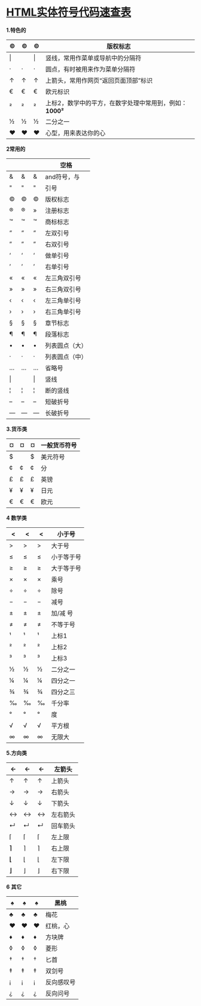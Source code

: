 # [HTML实体符号代码速查表](https://www.cnblogs.com/kiter/archive/2011/08/05/2128309.html)

**1.特色的**

| ©    | &copy;   | ©    | 版权标志                                                 |
| ---- | -------- | ---- | -------------------------------------------------------- |
| \|   |          | \|   | 竖线，常用作菜单或导航中的分隔符                         |
| ·    | &middot; | ·    | 圆点，有时被用来作为菜单分隔符                           |
| ↑    | &uarr;   | ↑    | 上箭头，常用作网页“返回页面顶部”标识                     |
| €    | &euro;   | €    | 欧元标识                                                 |
| ²    | &sup2;   | ²    | 上标2，数学中的平方，在数字处理中常用到，例如：**1000²** |
| ½    | &frac12; | ½    | 二分之一                                                 |
| ♥    | &hearts; | ♥    | 心型，用来表达你的心                                     |

**2常用的**

|      | &nbsp;   |      | 空格           |
| ---- | -------- | ---- | -------------- |
| &    | &amp;    | &    | and符号，与    |
| "    | &quot;   | "    | 引号           |
| ©    | &copy;   | ©    | 版权标志       |
| ®    | &reg;    | »    | 注册标志       |
| ™    | &trade;  | ™    | 商标标志       |
| “    | &ldquo;  | “    | 左双引号       |
| ”    | &rdquo;  | ”    | 右双引号       |
| ‘    | &lsquo;  | ‘    | 做单引号       |
| ’    | &rsquo;  | ’    | 右单引号       |
| «    | &laquo;  | «    | 左三角双引号   |
| »    | &raquo;  | »    | 右三角双引号   |
| ‹    | &lsaquo; | ‹    | 左三角单引号   |
| ›    | &rsaquo; | ›    | 右三角单引号   |
| §    | &sect;   | §    | 章节标志       |
| ¶    | &para;   | ¶    | 段落标志       |
| •    | &bull;   | •    | 列表圆点（大） |
| ·    | &middot; | ·    | 列表圆点（中） |
| …    | &hellip; | …    | 省略号         |
| \|   |          | \|   | 竖线           |
| ¦    | &brvbar; | ¦    | 断的竖线       |
| –    | &ndash;  | –    | 短破折号       |
| —    | &mdash;  | —    | 长破折号       |

**3.货币类**

| ¤    | &curren; | ¤    | 一般货币符号 |
| ---- | -------- | ---- | ------------ |
| $    |          | $    | 美元符号     |
| ¢    | &cent;   | ¢    | 分           |
| £    | &pound;  | £    | 英镑         |
| ¥    | &yen;    | ¥    | 日元         |
| €    | &euro;   | €    | 欧元         |

**4 数学类**

| <    | &lt;     | <    | 小于号     |
| ---- | -------- | ---- | ---------- |
| >    | &gt;     | >    | 大于号     |
| ≤    | &le;     | ≤    | 小于等于号 |
| ≥    | &ge;     | ≥    | 大于等于号 |
| ×    | &times;  | ×    | 乘号       |
| ÷    | &divide; | ÷    | 除号       |
| −    | &minus;  | −    | 减号       |
| ±    | &plusmn; | ±    | 加/减 号   |
| ≠    | &ne;     | ≠    | 不等于号   |
| ¹    | &sup1;   | ¹    | 上标1      |
| ²    | &sup2;   | ²    | 上标2      |
| ³    | &sup3;   | ³    | 上标3      |
| ½    | &frac12; | ½    | 二分之一   |
| ¼    | &frac14; | ¼    | 四分之一   |
| ¾    | &frac34; | ¾    | 四分之三   |
| ‰    | &permil; | ‰    | 千分率     |
| °    | &deg;    | °    | 度         |
| √    | &radic;  | √    | 平方根     |
| ∞    | &infin;  | ∞    | 无限大     |

**5.方向类**

| ←     | &larr;   | ←    | 左箭头   |
| ----- | -------- | ---- | -------- |
| ↑     | &uarr;   | ↑    | 上箭头   |
| →     | &rarr;   | →    | 右箭头   |
| ↓     | &darr;   | ↓    | 下箭头   |
| ↔     | &harr;   | ↔    | 左右箭头 |
| ↵     | &crarr;  | ↵    | 回车箭头 |
| ⌈     | &lceil;  | ⌈    | 左上限   |
| **⌉** | &rceil;  | ⌉    | 右上限   |
| **⌊** | &lfloor; | ⌊    | 左下限   |
| **⌋** | &rfloor; | ⌋    | 右下限   |

**6** **其它**

| ♠    | &spades; | ♠    | 黑桃       |
| ---- | -------- | ---- | ---------- |
| ♣    | &clubs;  | ♣    | 梅花       |
| ♥    | &hearts; | ♥    | 红桃，心   |
| ♦    | &diams;  | ♦    | 方块牌     |
| ◊    | &loz;    | ◊    | 菱形       |
| †    | &dagger; | †    | 匕首       |
| ‡    | &Dagger; | ‡    | 双剑号     |
| ¡    | &iexcl;  | ¡    | 反向感叹号 |
| ¿    | &iquest; | ¿    | 反向问号   |